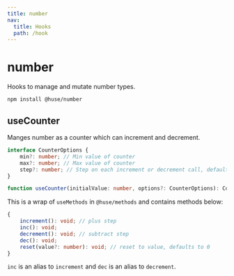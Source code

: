 ```yaml
---
title: number
nav:
  title: Hooks
  path: /hook
---
```


# number

Hooks to manage and mutate number types.

```shell
npm install @huse/number
```

## useCounter

Manges number as a counter which can increment and decrement.

```typescript
interface CounterOptions {
    min?: number; // Min value of counter
    max?: number; // Max value of counter
    step?: number; // Step on each increment or decrement call, default to 1
}

function useCounter(initialValue: number, options?: CounterOptions): CounterMethods;
```

This is a wrap of `useMethods` in `@huse/methods` and contains methods below:

```typescript
{
    increment(): void; // plus step
    inc(): void;
    decrement(): void; // subtract step
    dec(): void;
    reset(value?: number): void; // reset to value, defaults to 0
}
```

`inc` is an alias to `increment` and `dec` is an alias to `decrement`.

<code src='./demo/useCounter.tsx'>

